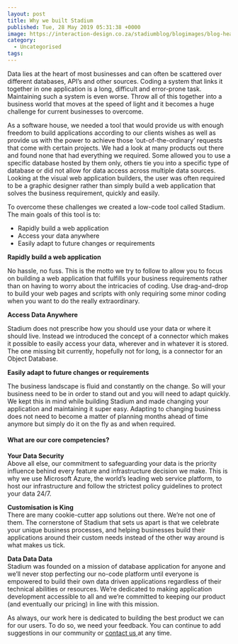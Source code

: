 ```yaml
---
layout: post
title: Why we built Stadium
published: Tue, 28 May 2019 05:31:38 +0000
image: https://interaction-design.co.za/stadiumblog/blogimages/blog-headliners-03-650x350.jpg
category: 
  - Uncategorised
tags: 
---
```


<p>
<span style="font-weight: 400;">Data lies at the heart of most businesses and can often be scattered over different databases, API’s and other sources. Coding a system that links it together in one application is a long, difficult and error-prone task. Maintaining such a system is even worse. Throw all of this together into a business world that moves at the speed of light and it becomes a huge challenge for current businesses to overcome.</span>
</p>
<p>
<span style="font-weight: 400;">As a software house, we needed a tool that would provide us with enough freedom to build applications according to our clients wishes as well as provide us with the power to achieve those ‘out-of-the-ordinary’ requests that come with certain projects. We had a look at many products out there and found none that had everything we required. Some allowed you to use a specific database hosted by them only, others tie you into a specific type of database or did not allow for data access across multiple data sources. Looking at the visual web application builders, the user was often required to be a graphic designer rather than simply build a web application that solves the business requirement, quickly and easily.</span>
</p>
<p>
<span style="font-weight: 400;">To overcome these challenges we created a low-code tool called Stadium. The main goals of this tool is to:</span>
</p>
<ul>
<li style="font-weight: 400;">
<span style="font-weight: 400;">Rapidly build a web application</span>
</li>
<li style="font-weight: 400;">
<span style="font-weight: 400;">Access your data anywhere</span>
</li>
<li style="font-weight: 400;">
<span style="font-weight: 400;">Easily adapt to future changes or requirements
</span>
</li>
</ul>
<p>
<b>Rapidly build a web application</b>
</p>
<p>
<span style="font-weight: 400;">No hassle, no fuss. This is the motto we try to follow to allow you to focus on building a web application that fulfills your business requirements rather than on having to worry about the intricacies of coding. Use drag-and-drop to build your web pages and scripts with only requiring some minor coding when you want to do the really extraordinary.</span>
</p>
<p>
<b>Access Data Anywhere</b>
</p>
<p>
<span style="font-weight: 400;">Stadium does not prescribe how you should use your data or where it should live. Instead we introduced the concept of a connector which makes it possible to easily access your data, wherever and in whatever it is stored. The one missing bit currently, hopefully not for long, is a connector for an Object Database.</span>
</p>
<p>
<b>Easily adapt to future changes or requirements</b>
</p>
<p>
<span style="font-weight: 400;">The business landscape is fluid and constantly on the change. So will your business need to be in order to stand out and you will need to adapt quickly. We kept this in mind while building Stadium and made changing your application and maintaining it super easy. Adapting to changing business does not need to become a matter of planning months ahead of time anymore but simply do it on the fly as and when required.</span>
</p>
<h4>
What are our core competencies?
</h4>
<p>
<span style="font-weight: 400;">
<strong>Your Data Security<br/>
</strong>
</span>
<span style="font-weight: 400;">Above all else, our commitment to safeguarding your data is the priority influence behind every feature and infrastructure decision we make. This is why we use Microsoft Azure, the world’s leading web service platform, to host our infrastructure and follow the strictest policy guidelines to protect your data 24/7.</span>
</p>
<p>
<strong>Customisation is King<br/>
</strong>
<span style="font-size: inherit;">There are many cookie-cutter app solutions out there. We’re not one of them. The cornerstone of Stadium that sets us apart is that we celebrate your unique business processes, and helping businesses build their applications around their custom needs instead of the other way around is what makes us tick.</span>
</p>
<p>
<span style="font-weight: 400;">
<strong>Data Data Data<br/>
</strong>Stadium was founded on a mission of database application for anyone and we’ll never stop perfecting our no-code platform until everyone is empowered to build their own data driven applications regardless of their technical abilities or resources. We’re dedicated to making application development accessible to all and we’re committed to keeping our product (and eventually our pricing) in line with this mission.</span>
</p>
<p>
<span style="font-weight: 400;">As always, our work here is dedicated to building the best product we can for our users. To do so, we need your feedback. You can continue to add suggestions in our community or </span>
<a href="https://origin.stadium.software/contact/">
<span style="font-weight: 400;">contact us</span>
</a>
<span style="font-weight: 400;"> at any time.</span>
</p>
<p>
<span style="font-weight: 400;">&nbsp;</span>
</p>